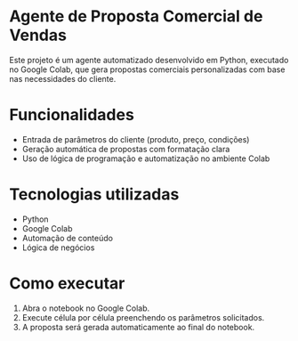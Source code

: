 # Agente de Proposta Comercial de Vendas
Este projeto é um agente automatizado desenvolvido em Python, executado no Google Colab, que gera propostas comerciais personalizadas com base nas necessidades do cliente.
# Funcionalidades
- Entrada de parâmetros do cliente (produto, preço, condições)
- Geração automática de propostas com formatação clara
- Uso de lógica de programação e automatização no ambiente Colab
# Tecnologias utilizadas
- Python
- Google Colab
- Automação de conteúdo
- Lógica de negócios
# Como executar
1. Abra o notebook no Google Colab.
2. Execute célula por célula preenchendo os parâmetros solicitados.
3. A proposta será gerada automaticamente ao final do notebook.
